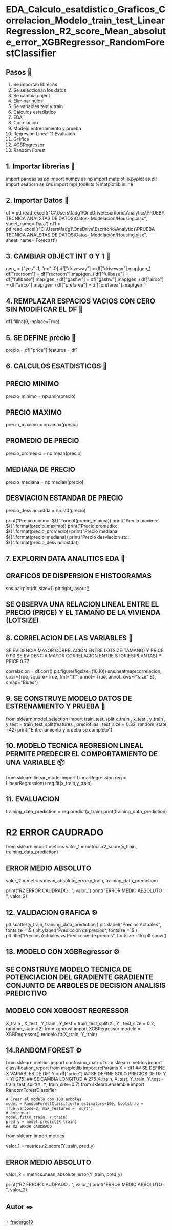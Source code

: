 # EDA_Calculo_esatdistico_Graficos_Correlacion_Modelo_train_test_LinearRegression_R2_score_Mean_absolute_error_XGBRegressor_RandomForestClassifier


## Pasos 🚀

1. Se importan librerias 
2. Se seleccionan los datos
3. Se cambia onject
4. Eliminar nulos
5. Se variables test y train
6. Calculos estadístico 
7. EDA
8. Correlación
9. Modelo entrenamiento y prueba
10. Regresion Lineal 
11.Evaluaión
12. Gráfica 
13. XGBRegressor
14. Random Forest

## 1. Importar librerías 🔧

  import pandas as pd
  import numpy as np
  import matplotlib.pyplot as plt
  import seaborn as sns
  import mpl_toolkits
  %matplotlib inline
  
## 2. Importar Datos 🔧
  
  df = pd.read_excel(r"C:\Users\fadg1\OneDrive\Escritorio\Analytics\PRUEBA TECNICA ANALSTAS DE DATOS\Datos- Modelación/Housing.xlsx", sheet_name='Data')
  df1 = pd.read_excel(r"C:\Users\fadg1\OneDrive\Escritorio\Analytics\PRUEBA TECNICA ANALSTAS DE DATOS\Datos- Modelación/Housing.xlsx", sheet_name='Forecast')

## 3. CAMBIAR OBJECT INT 0 Y 1 🔧

  gen_ = {"yes" :1, "no" :0}
  df["driveway"] = df["driveway"].map(gen_)
  df["recroom"] = df["recroom"].map(gen_)
  df["fullbase"] = df["fullbase"].map(gen_)
  df["gashw"] = df["gashw"].map(gen_)
  df["airco"] = df["airco"].map(gen_)
  df["prefarea"] = df["prefarea"].map(gen_)
  
## 4. REMPLAZAR ESPACIOS VACIOS CON CERO SIN MODIFICAR EL DF 🔧

  df1.fillna(0, inplace=True)

## 5. SE DEFINE precio 🔧

  precio = df["price"]
  features = df1
## 6. CALCULOS ESATDISTICOS 🔧

## PRECIO MINIMO
  precio_minimo = np.amin(precio)
## PRECIO MAXIMO
  precio_maximo = np.amax(precio)
## PROMEDIO DE PRECIO
  precio_promedio = np.mean(precio)
## MEDIANA DE PRECIO
  precio_mediana = np.median(precio)
## DESVIACION ESTANDAR DE PRECIO
  precio_desviaciostda = np.std(precio)

  print("Precio minimo: ${}".format(precio_minimo))
  print("Precio maximo: ${}".format(precio_maximo))
  print("Precio promedio: ${}".format(precio_promedio))
  print("Precio mediana: ${}".format(precio_mediana))
  print("Precio desviacion std: ${}".format(precio_desviaciostda))
  
## 7. EXPLORIN DATA ANALITICS EDA 📖
## GRAFICOS DE DISPERSION E HISTOGRAMAS

  sns.pairplot(df, size=1)
  plt.tight_layout()

## SE OBSERVA UNA RELACION LINEAL ENTRE EL PRECIO (PRICE) Y EL TAMAÑO DE LA VIVIENDA (LOTSIZE)  

## 8. CORRELACION DE LAS VARIABLES 📖
SE EVIDENCIA MAYOR CORRELACION ENTRE LOTSIZE(TAMAÑO) Y PRICE 0.90
SE EVIDENCIA MAYOR CORRELACION ENTRE STORIES(PLANTAS) Y PRICE 0.77

  correlacion = df.corr()
  plt.figure(figsize=(10,10))
  sns.heatmap(correlacion, cbar=True, square=True, fmt=".1f", annot= True, annot_kws={"size":8}, cmap="Blues")
  
## 9. SE CONSTRUYE MODELO DATOS DE ESTRENAMIENTO Y PRUEBA 🔧

  from sklearn.model_selection import train_test_split
  x_train , x_test , y_train , y_test = train_test_split(features , preciofilas , test_size = 0.33, random_state =42)
  print("Entrenamiento y prueba se completo")
  
## 10. MODELO TECNICA REGRESION LINEAL PERMITE PREDECIR EL COMPORTAMIENTO DE UNA VARIABLE 📦

  from sklearn.linear_model import LinearRegression
  reg = LinearRegression()
  reg.fit(x_train,y_train)
  
## 11. EVALUACION 

  training_data_prediction = reg.predict(x_train)
  print(training_data_prediction)

# R2 ERROR CAUDRADO 

  from sklearn import metrics
  valor_1 = metrics.r2_score(y_train, training_data_prediction)

## ERROR MEDIO ABSOLUTO 

  valor_2 = metrics.mean_absolute_error(y_train, training_data_prediction)

  print("R2 ERROR CAUDRADO : ", valor_1)
  print("ERROR MEDIO ABSOLUTO : ", valor_2)
  
## 12. VALIDACION GRAFICA ⚙️

  plt.scatter(y_train, training_data_prediction )
  plt.xlabel("Precios Actuales", fontsize =15 )
  plt.ylabel("Prediccion de precios", fontsize =15 )
  plt.title("Precios Actuales vs Prediccion de precios", fontsize =15)
  plt.show()
  
## 13. MODELO CON XGBRegressor ⚙️
## SE CONSTRUYE MODELO TECNICA DE POTENCIACION DEL GRADIENTE GRADIENTE CONJUNTO DE ARBOLES DE DECISION ANALISIS PREDICTIVO 

## MODELO CON XGBOOST REGRESSOR

  X_train , X_test , Y_train , Y_test = train_test_split(X , Y , test_size = 0.2, random_state =2)
  from xgboost import XGBRegressor
  modelo = XGBRegressor()
  modelo.fit(X_train, Y_train)
  
## 14.RANDOM FOREST ⚙️

  from sklearn.metrics import confusion_matrix
  from sklearn.metrics import classification_report
  from matplotlib import rcParams
  X = df1 ## SE DEFINE X VARIABLES DE DF1
  Y = df["price"] ## SE DEFINE SOLO PRECIOS DE DF
  Y = Y[:275] ## SE CAMBIA LONGITUD A 275
  X_train, X_test, Y_train, Y_test = train_test_split(X, Y, train_size=0.7)
  from sklearn.ensemble import RandomForestClassifier

    # Crear el modelo con 100 arboles
    model = RandomForestClassifier(n_estimators=100, bootstrap = True,verbose=2, max_features = 'sqrt')
    # entrenar!
    model.fit(X_train, Y_train)
    pred_y = model.predict(X_train)
    ## R2 ERROR CAUDRADO
  from sklearn import metrics

  valor_1 = metrics.r2_score(Y_train, pred_y)

  ## ERROR MEDIO ABSOLUTO

  valor_2 = metrics.mean_absolute_error(Y_train, pred_y)

  print("R2 ERROR CAUDRADO : ", valor_1)
  print("ERROR MEDIO ABSOLUTO : ", valor_2)

## Autor ✒️
    
⭐️ [fradurgo19](https://github.com/fradurgo19)

